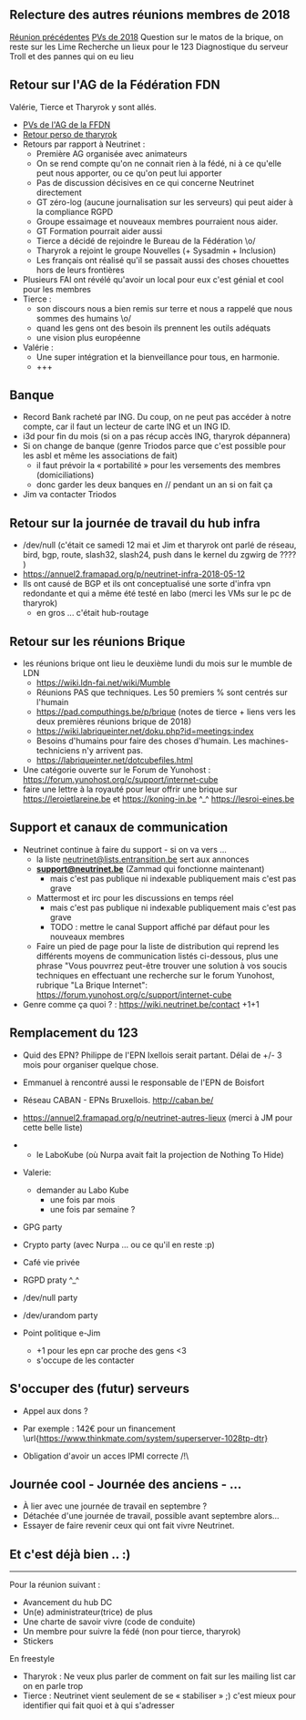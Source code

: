 <!-- TITLE: 05/15 (Membres) -->
<!-- SUBTITLE: Réunion du 15 mai 2018 -->

## Relecture des autres réunions membres de 2018

[Réunion précédentes](https://wiki.neutrinet.be/pvs/2018/03-20-membres)
[PVs de 2018](https://wiki.neutrinet.be/pvs/2018/01-18)
Question sur le matos de la brique, on reste sur les Lime
Recherche un lieux pour le 123
Diagnostique du serveur Troll et des pannes qui on eu lieu

## Retour sur l'AG de la Fédération FDN

Valérie, Tierce et Tharyrok y sont allés. 

   * [PVs de l'AG de la FFDN](https://www.ffdn.org/wiki/doku.php?id=evenements:ag2018)
   * [Retour perso de tharyrok](https://mstdn.tharyrok.eu/@tharyrok/100008026979395040)
   * Retours par rapport à Neutrinet :
       * Première AG organisée avec animateurs
       * On se rend compte qu'on ne connait rien à la fédé, ni à ce qu'elle peut nous apporter, ou ce qu'on peut lui apporter
       * Pas de discussion décisives en ce qui concerne Neutrinet directement
       * GT zéro-log (aucune journalisation sur les serveurs) qui peut aider à la compliance RGPD
       * Groupe essaimage et nouveaux membres pourraient nous aider.
       * GT Formation pourrait aider aussi
       * Tierce a décidé de rejoindre le Bureau de la Fédération \o/ 
       * Tharyrok a rejoint le groupe Nouvelles (+ Sysadmin + Inclusion)
       * Les français ont réalisé qu'il se passait aussi des choses chouettes hors de leurs frontières 
   * Plusieurs FAI ont révélé qu'avoir un local pour eux c'est génial et cool pour les membres
   * Tierce : 
       * son discours nous a bien remis sur terre et nous a rappelé que nous sommes des humains \o/
       * quand les gens ont des besoin ils prennent les outils adéquats
       * une vision plus européenne
   * Valérie :
       * Une super intégration et la bienveillance pour tous, en harmonie.
       * +++

## Banque

   * Record Bank racheté par ING.  Du coup, on ne peut pas accéder à notre compte, car il faut un lecteur de carte ING et un ING ID.
   * i3d pour fin du mois (si on a pas récup accès ING, tharyrok dépannera) 
   * Si on change de banque (genre Triodos parce que c'est possible pour les asbl et même les associations de fait)
       * il faut prévoir la « portabilité » pour les versements des membres (domiciliations)
       * donc garder les deux banques en // pendant un an si on fait ça
   * Jim va contacter Triodos
 
## Retour sur la journée de travail du hub infra

   * /dev/null (c'était ce samedi 12 mai et Jim et tharyrok ont parlé de réseau, bird, bgp, route, slash32, slash24, push dans le kernel du zgwirg de ???? )
   * https://annuel2.framapad.org/p/neutrinet-infra-2018-05-12
   * Ils ont causé de BGP et ils ont conceptualisé une sorte d'infra vpn redondante et qui a même été testé en labo (merci les VMs sur le pc de tharyrok)
       * en gros ... c'était hub-routage

## Retour sur les réunions Brique

   * les réunions brique ont lieu le deuxième lundi du mois sur le mumble de LDN
       * https://wiki.ldn-fai.net/wiki/Mumble
       * Réunions PAS que techniques. Les 50 premiers % sont centrés sur l'humain
       * https://pad.computhings.be/p/brique (notes de tierce + liens vers les deux premières réunions brique de 2018)
       * https://wiki.labriqueinter.net/doku.php?id=meetings:index
       * Besoins d'humains pour faire des choses d'humain. Les machines-techniciens n'y arrivent pas.
       * https://labriqueinter.net/dotcubefiles.html
   * Une catégorie ouverte sur le Forum de Yunohost : https://forum.yunohost.org/c/support/internet-cube
   * faire une lettre à la royauté pour leur offrir une brique sur https://leroietlareine.be et https://koning-in.be ^_^ https://lesroi-eines.be
 
## Support et canaux de communication

   * Neutrinet continue à faire du support - si on va vers ...
       * la liste neutrinet@lists.entransition.be sert aux annonces
       * **support@neutrinet.be** (Zammad qui fonctionne maintenant)
           * mais c'est pas publique ni indexable publiquement mais c'est pas grave
       * Mattermost et irc pour les discussions en temps réel
           * mais c'est pas publique ni indexable publiquement mais c'est pas grave
           * TODO : mettre le canal Support affiché par défaut pour les nouveaux membres
       * Faire un pied de page pour la liste de distribution qui reprend les différents moyens de communication listés ci-dessous, plus une phrase "Vous pouvrrez peut-être trouver une solution à vos soucis techniques en effectuant une recherche sur le forum Yunohost, rubrique "La Brique Internet": https://forum.yunohost.org/c/support/internet-cube
   * Genre comme ça quoi ? : https://wiki.neutrinet.be/contact +1+1
  
## Remplacement du 123

   * Quid des EPN? Philippe de l'EPN Ixellois serait partant. Délai de +/- 3 mois pour organiser quelque chose.
   * Emmanuel à rencontré aussi le responsable de l'EPN de Boisfort
   * Réseau CABAN - EPNs Bruxellois.  http://caban.be/
   * https://annuel2.framapad.org/p/neutrinet-autres-lieux (merci à JM pour cette belle liste)
   * + le LaboKube (où Nurpa avait fait la projection de Nothing To Hide)

   * Valerie:
       * demander au Labo Kube
           * une fois par mois
           * une fois par semaine ?
   * GPG party
   * Crypto party (avec Nurpa ... ou ce qu'il en reste :p)
   * Café vie privée
   * RGPD praty ^_^
   * /dev/null party
   * /dev/urandom party

   * Point politique e-Jim 
       * +1 pour les epn car proche des gens <3
       * s'occupe de les contacter
 
## S'occuper des (futur) serveurs

   * Appel aux dons ?
   * Par exemple : 142€ pour un financement \url{https://www.thinkmate.com/system/superserver-1028tp-dtr}

   * Obligation d'avoir un acces IPMI correcte /!\

## Journée cool - Journée des anciens - ...

- À lier avec une journée de travail en septembre ?
- Détachée d'une journée de travail, possible avant septembre alors…
- Essayer de faire revenir ceux qui ont fait vivre Neutrinet.

## Et c'est déjà bien .. :)

---

Pour la réunion suivant :

   * Avancement du hub DC
   * Un(e) administrateur(trice) de plus
   * Une charte de savoir vivre (code de conduite)
   * Un membre pour suivre la fédé (non pour tierce, tharyrok)
   * Stickers

En freestyle
- Tharyrok :  Ne veux plus parler de comment on fait sur les mailing list car on en parle trop
- Tierce : Neutrinet vient seulement de se « stabiliser » ;) c'est mieux pour identifier qui fait quoi et à qui s'adresser
